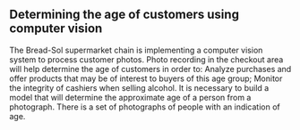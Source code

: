## Determining the age of customers using computer vision
The Bread-Sol supermarket chain is implementing a computer vision system to process customer photos. 
Photo recording in the checkout area will help determine the age of customers in order to: Analyze purchases and offer products that may be of interest to buyers of this age group; Monitor the integrity of cashiers when selling alcohol. 
It is necessary to build a model that will determine the approximate age of a person from a photograph. There is a set of photographs of people with an indication of age.
